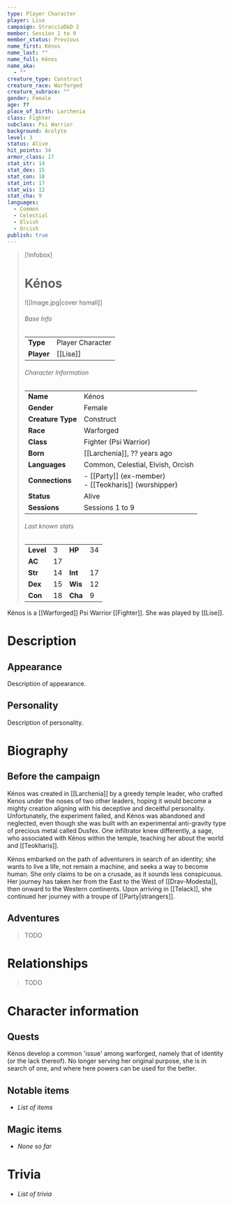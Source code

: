 ```yaml
---
type: Player Character
player: Lise
campaign: StracciaD&D 2
member: Session 1 to 9
member_status: Previous
name_first: Kénos
name_last: ""
name_full: Kénos
name_aka:
  - ""
creature_type: Construct
creature_race: Warforged
creature_subrace: ""
gender: Female
age: ??
place_of_birth: Larchenia
class: Fighter
subclass: Psi Warrior
background: Acolyte
level: 3
status: Alive
hit_points: 34
armor_class: 17
stat_str: 14
stat_dex: 15
stat_con: 18
stat_int: 17
stat_wis: 12
stat_cha: 9
languages:
  - Common
  - Celestial
  - Elvish
  - Orcish
publish: true
---
```

> [!infobox]  
> # Kénos
> ![[Image.jpg|cover hsmall]]  
> ###### Base Info
> | | |  
> |---|---|  
> | **Type** | Player Character |
> | **Player** | [[Lise]] |
> ###### Character Information  
> | | |  
> |---|---|  
> | **Name** | Kénos |
> | **Gender** | Female | 
> | **Creature Type** | Construct |
> | **Race** | Warforged |  
> | **Class** | Fighter (Psi Warrior) |  
> | **Born** | [[Larchenia]], ?? years ago |  
> | **Languages** | Common, Celestial, Elvish, Orcish |  
> | **Connections** | - [[Party]] (ex-member)<br>- [[Teokharis]] (worshipper) |
> | **Status** | Alive |
> | **Sessions** | Sessions 1 to 9 |
> ###### Last known stats
> | | | | |
> |---|---|---|---|
> | **Level** | 3 | **HP** | 34 |
> | **AC** | 17 | | |
> | **Str** | 14 | **Int** | 17 |
> | **Dex** | 15 | **Wis** | 12 |
> | **Con** | 18 | **Cha** | 9 |

Kénos is a [[Warforged]] Psi Warrior [[Fighter]]. She was played by [[Lise]].
# Description
## Appearance
Description of appearance.
## Personality
Description of personality.
# Biography
## Before the campaign
Kénos was created in [[Larchenia]] by a greedy temple leader, who crafted Kenos under the noses of two other leaders, hoping it would become a mighty creation aligning with his deceptive and deceitful personality. Unfortunately, the experiment failed, and Kénos was abandoned and neglected, even though she was built with an experimental anti-gravity type of precious metal called Dusfex. One infiltrator knew differently, a sage, who associated with Kénos within the temple, teaching her about the world and [[Teokharis]].

Kénos embarked on the path of adventurers in search of an identity; she wants to live a life, not remain a machine, and seeks a way to become human. She only claims to be on a crusade, as it sounds less conspicuous. Her journey has taken her from the East to the West of [[Drav-Modesta]], then onward to the Western continents. Upon arriving in [[Telack]], she continued her journey with a troupe of [[Party|strangers]].
## Adventures
> TODO
# Relationships
> TODO
# Character information
## Quests
Kénos develop a common 'issue' among warforged, namely that of identity (or the lack thereof). No longer serving her original purpose, she is in search of one, and where here powers can be used for the better.
## Notable items
- *List of items*
## Magic items
- *None so far*
# Trivia
- *List of trivia*